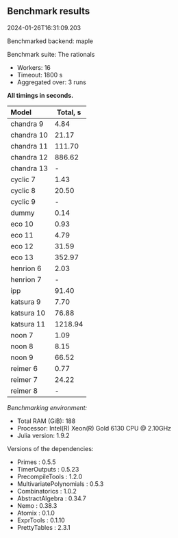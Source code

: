 ## Benchmark results

2024-01-26T16:31:09.203

Benchmarked backend: maple

Benchmark suite: The rationals

- Workers: 16
- Timeout: 1800 s
- Aggregated over: 3 runs

**All timings in seconds.**

|Model|Total, s|
|:----|---|
|chandra 9|4.84|
|chandra 10|21.17|
|chandra 11|111.70|
|chandra 12|886.62|
|chandra 13| - |
|cyclic 7|1.43|
|cyclic 8|20.50|
|cyclic 9| - |
|dummy|0.14|
|eco 10|0.93|
|eco 11|4.79|
|eco 12|31.59|
|eco 13|352.97|
|henrion 6|2.03|
|henrion 7| - |
|ipp|91.40|
|katsura 9|7.70|
|katsura 10|76.88|
|katsura 11|1218.94|
|noon 7|1.09|
|noon 8|8.15|
|noon 9|66.52|
|reimer 6|0.77|
|reimer 7|24.22|
|reimer 8| - |

*Benchmarking environment:*

* Total RAM (GiB): 188
* Processor: Intel(R) Xeon(R) Gold 6130 CPU @ 2.10GHz
* Julia version: 1.9.2

Versions of the dependencies:

* Primes : 0.5.5
* TimerOutputs : 0.5.23
* PrecompileTools : 1.2.0
* MultivariatePolynomials : 0.5.3
* Combinatorics : 1.0.2
* AbstractAlgebra : 0.34.7
* Nemo : 0.38.3
* Atomix : 0.1.0
* ExprTools : 0.1.10
* PrettyTables : 2.3.1
